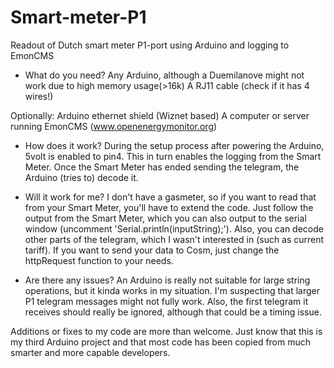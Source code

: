 Smart-meter-P1
==============

Readout of Dutch smart meter P1-port using Arduino and logging to EmonCMS

* What do you need?
Any Arduino, although a Duemilanove might not work due to high memory usage(>16k)
A RJ11 cable (check if it has 4 wires!)

Optionally:
Arduino ethernet shield (Wiznet based)
A computer or server running EmonCMS (www.openenergymonitor.org)

* How does it work?
During the setup process after powering the Arduino, 5volt is enabled to pin4. This in turn enables the logging from the Smart Meter. Once the Smart Meter has ended sending the telegram, the Arduino (tries to) decode it.

* Will it work for me?
I don't have a gasmeter, so if you want to read that from your Smart Meter, you'll have to extend the code. Just follow the output from the Smart Meter, which you can also output to the serial window (uncomment 'Serial.println(inputString);'). Also, you can decode other parts of the telegram, which I wasn't interested in (such as current tariff). If you want to send your data to Cosm, just change the httpRequest function to your needs.

* Are there any issues?
An Arduino is really not suitable for large string operations, but it kinda works in my situation. I'm suspecting that larger P1 telegram messages might not fully work. Also, the first telegram it receives should really be ignored, although that could be a timing issue.

Additions or fixes to my code are more than welcome. Just know that this is my third Arduino project and that most code has been copied from much smarter and more capable developers.